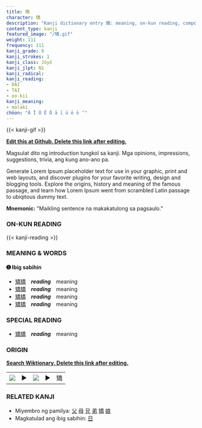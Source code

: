 ```yaml
---
title: 矯
character: 矯
description: "Kanji dictionary entry 矯: meaning, on-kun reading, compounds, origin, related kanji"
content_type: kanji
featured_image: "/矯.gif"
weight: 111
frequency: 111
kanji_grade: 9
kanji_strokes: 1
kanji_class: Jōyō
kanji_jlpt: N1
kanji_radical: 
kanji_reading: 
- DAI
- TAI
- oo-kii
kanji_meaning:
- malaki
chōon: "Ā Ī Ū Ē Ō ā ī ū ē ō ’"
---
```

[//]: # (Don't edit the line below. Kanji animated GIF code is automatically generated.)
{{< kanji-gif >}}

[//]: # (Edit below this line.)

**[Edit this at Github. Delete this link after editing.](https://github.com/tim0g/tim/tree/main/content/kanji/矯/index.md)**

Magsulat dito ng introduction tungkol sa kanji. Mga opinions, impressions, suggestions, trivia, ang kung ano-ano pa.

Generate Lorem Ipsum placeholder text for use in your graphic, print and web layouts, and discover plugins for your favorite writing, design and blogging tools. Explore the origins, history and meaning of the famous passage, and learn how Lorem Ipsum went from scrambled Latin passage to ubiqitous dummy text.
 
**Mnemonic:** "Maikling sentence na makakatulong sa pagsaulo."

### ON-KUN READING

[//]: # (Don't edit the line below. ON-KUN READING code is automatically generated.)
{{< kanji-reading >}}

### MEANING & WORDS

#### ➊ **Ibig sabihin**
  - [矯](../矯)[矯](../矯)　***reading***　meaning
  - [矯](../矯)[矯](../矯)　***reading***　meaning
  - [矯](../矯)[矯](../矯)　***reading***　meaning
  - [矯](../矯)[矯](../矯)　***reading***　meaning

### SPECIAL READING
  - [矯](../矯)[矯](../矯)　***reading***　meaning

### ORIGIN

**[Search Wiktionary. Delete this link after editing.](https://wiktionary.org/wiki/矯)**
<table class="kanji-table"><tr><td>
<img src="60px-矯-bronze.svg.png">
</td><td>▶</td><td>
<img src="60px-矯-oracle.svg.png">
</td><td>▶</td>
<td class="kanji-origin">矯</td>
</tr></table>

### RELATED KANJI
- Miyembro ng pamilya: [父](../父) [母](../母) [兄](../兄) [弟](../弟) [矯](../矯) [娘](../娘)
- Magkatulad ang ibig sabihin: [日](../日)
